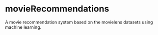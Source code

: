 # movieRecommendations
A movie recommendation system based on the movielens datasets using machine learning.
